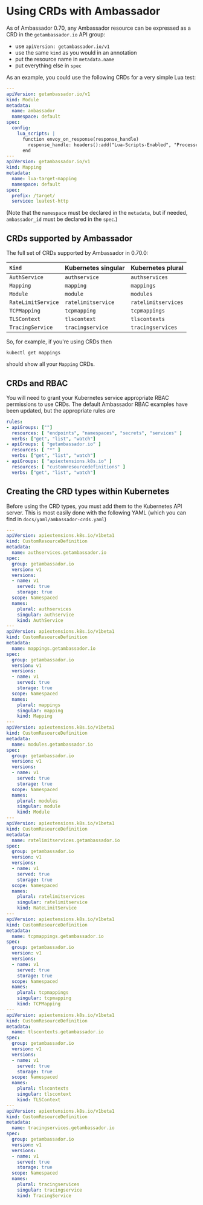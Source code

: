 # Using CRDs with Ambassador

As of Ambassador 0.70, any Ambassador resource can be expressed as a CRD in the `getambassador.io` API group:

- use `apiVersion: getambassador.io/v1`
- use the same `kind` as you would in an annotation
- put the resource name in `metadata.name`
- put everything else in `spec`

As an example, you could use the following CRDs for a very simple Lua test:

```yaml
---
apiVersion: getambassador.io/v1
kind: Module
metadata:
  name: ambassador
  namespace: default
spec:
  config:
    lua_scripts: |
      function envoy_on_response(response_handle)
        response_handle: headers():add("Lua-Scripts-Enabled", "Processed")
      end
---
apiVersion: getambassador.io/v1
kind: Mapping
metadata:
  name: lua-target-mapping
  namespace: default
spec:
  prefix: /target/
  service: luatest-http
```

(Note that the `namespace` must be declared in the `metadata`, but if needed, `ambassador_id` must be declared in the `spec`.)

## CRDs supported by Ambassador

The full set of CRDs supported by Ambassador in 0.70.0:

| `Kind` | Kubernetes singular | Kubernetes plural |
| :----- | :------------------ | :---------------- |
| `AuthService` | `authservice` | `authservices` |
| `Mapping` | `mapping` | `mappings` |
| `Module` | `module` | `modules` |
| `RateLimitService` | `ratelimitservice` | `ratelimitservices` |
| `TCPMapping` | `tcpmapping` | `tcpmappings` |
| `TLSContext` | `tlscontext` | `tlscontexts` |
| `TracingService` | `tracingservice` | `tracingservices` |

So, for example, if you're using CRDs then 

```kubectl get mappings```

should show all your `Mapping` CRDs.

## CRDs and RBAC

You will need to grant your Kubernetes service appropriate RBAC permissions to use CRDs. The default Ambassador RBAC examples have been updated, but the appropriate rules are

```yaml
rules:
- apiGroups: [""]
  resources: [ "endpoints", "namespaces", "secrets", "services" ]
  verbs: ["get", "list", "watch"]
- apiGroups: [ "getambassador.io" ]
  resources: [ "*" ]
  verbs: ["get", "list", "watch"]
- apiGroups: [ "apiextensions.k8s.io" ]
  resources: [ "customresourcedefinitions" ]
  verbs: ["get", "list", "watch"]
```

## Creating the CRD types within Kubernetes

Before using the CRD types, you must add them to the Kubernetes API server. This is most easily done with the following YAML (which you can find in `docs/yaml/ambassador-crds.yaml`)

```yaml
---
apiVersion: apiextensions.k8s.io/v1beta1
kind: CustomResourceDefinition
metadata:
  name: authservices.getambassador.io
spec:
  group: getambassador.io
  version: v1
  versions:
  - name: v1
    served: true
    storage: true
  scope: Namespaced
  names:
    plural: authservices
    singular: authservice
    kind: AuthService
---
apiVersion: apiextensions.k8s.io/v1beta1
kind: CustomResourceDefinition
metadata:
  name: mappings.getambassador.io
spec:
  group: getambassador.io
  version: v1
  versions:
  - name: v1
    served: true
    storage: true
  scope: Namespaced
  names:
    plural: mappings
    singular: mapping
    kind: Mapping
---
apiVersion: apiextensions.k8s.io/v1beta1
kind: CustomResourceDefinition
metadata:
  name: modules.getambassador.io
spec:
  group: getambassador.io
  version: v1
  versions:
  - name: v1
    served: true
    storage: true
  scope: Namespaced
  names:
    plural: modules
    singular: module
    kind: Module
---
apiVersion: apiextensions.k8s.io/v1beta1
kind: CustomResourceDefinition
metadata:
  name: ratelimitservices.getambassador.io
spec:
  group: getambassador.io
  version: v1
  versions:
  - name: v1
    served: true
    storage: true
  scope: Namespaced
  names:
    plural: ratelimitservices
    singular: ratelimitservice
    kind: RateLimitService
---
apiVersion: apiextensions.k8s.io/v1beta1
kind: CustomResourceDefinition
metadata:
  name: tcpmappings.getambassador.io
spec:
  group: getambassador.io
  version: v1
  versions:
  - name: v1
    served: true
    storage: true
  scope: Namespaced
  names:
    plural: tcpmappings
    singular: tcpmapping
    kind: TCPMapping
---
apiVersion: apiextensions.k8s.io/v1beta1
kind: CustomResourceDefinition
metadata:
  name: tlscontexts.getambassador.io
spec:
  group: getambassador.io
  version: v1
  versions:
  - name: v1
    served: true
    storage: true
  scope: Namespaced
  names:
    plural: tlscontexts
    singular: tlscontext
    kind: TLSContext
---
apiVersion: apiextensions.k8s.io/v1beta1
kind: CustomResourceDefinition
metadata:
  name: tracingservices.getambassador.io
spec:
  group: getambassador.io
  version: v1
  versions:
  - name: v1
    served: true
    storage: true
  scope: Namespaced
  names:
    plural: tracingservices
    singular: tracingservice
    kind: TracingService
```
